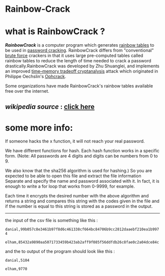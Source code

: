 # Rainbow-Crack

# what is RainbowCrack ?

***RainbowCrack*** is a computer program which generates [rainbow tables](https://en.wikipedia.org/wiki/Rainbow_table) to be used in [password cracking](https://en.wikipedia.org/wiki/Password_cracking). RainbowCrack differs from "conventional" [brute force](https://en.wikipedia.org/wiki/Brute-force_attack) crackers in that it uses large pre-computed tables called rainbow tables to reduce the length of time needed to crack a password drastically.RainbowCrack was developed by Zhu Shuanglei, and implements an improved [time–memory tradeoff cryptanalysis](https://en.wikipedia.org/wiki/Time%E2%80%93memory_tradeoff) attack which originated in Philippe Oechslin's [Ophcrack](https://en.wikipedia.org/wiki/Ophcrack).

Some organizations have made RainbowCrack's rainbow tables available free over the internet.

***wikipedia source*** : [click here](https://en.wikipedia.org/wiki/RainbowCrack)
------

# some more info:

If someone hacks the x function, it will not reach your real password.

We have different functions for hash. Each hash function works in a specific form. (Note: All passwords are 4 digits and digits can be numbers from 0 to 9.

We also know that the sha256 algorithm is used for hashing.) So you are expected to be able to open this file and extract the file information Separate and specify the name and password associated with it. In fact, it is enough to write a for loop that works from 0-9999, for example.

Each time it encrypts the desired number with the above algorithm and returns a string and compares this string with the codes given in the file and if the number is equal to this string is stored as a password in the output.

-----

the input of the csv file is something like this :

`danial,99b057c8e3461b97f8d6c461338cf664bc84706b9cc2812daaebf210ea1b9974`

`elham,85432a9890aa5071733459b423ab2aff9f085f56ddfdb26c8fae0c2a04dce84c`

and the to output of the program should look like this : 

`danial,5104`

`elham,9770`

